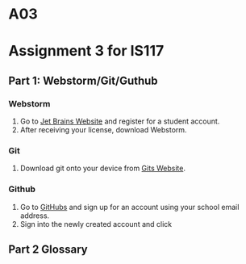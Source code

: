 # A03
# Assignment 3 for IS117
## Part 1: Webstorm/Git/Guthub
### Webstorm
1. Go to [Jet Brains Website](https://www.jetbrains.com/community/education/#students) and register for a student account.
2. After receiving your license, download Webstorm.
### Git
1. Download git onto your device from [Gits Website](https://git-scm.com/downloads).
### Github
1. Go to [GitHubs](https://github.com/) and sign up for an account using your school email address.
2. Sign into the newly created account and click 

## Part 2 Glossary
